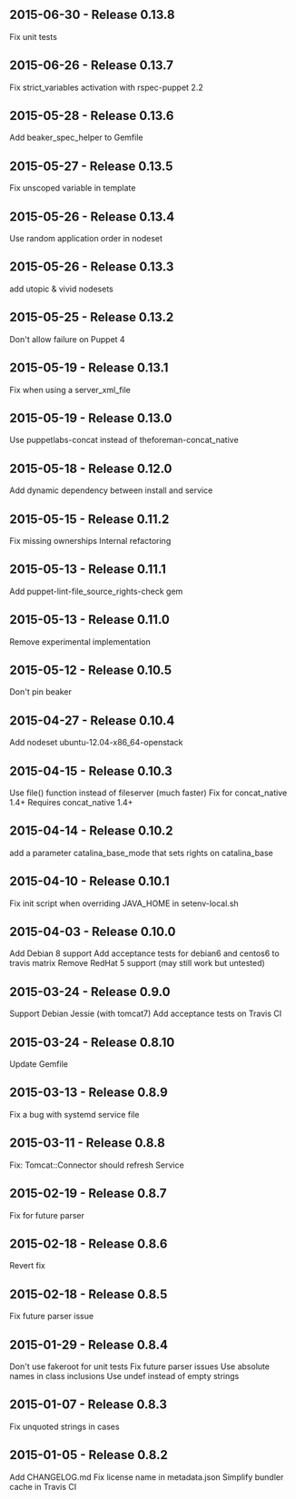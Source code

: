 ## 2015-06-30 - Release 0.13.8

Fix unit tests

## 2015-06-26 - Release 0.13.7

Fix strict_variables activation with rspec-puppet 2.2

## 2015-05-28 - Release 0.13.6

Add beaker_spec_helper to Gemfile

## 2015-05-27 - Release 0.13.5

Fix unscoped variable in template

## 2015-05-26 - Release 0.13.4

Use random application order in nodeset

## 2015-05-26 - Release 0.13.3

add utopic & vivid nodesets

## 2015-05-25 - Release 0.13.2

Don't allow failure on Puppet 4

## 2015-05-19 - Release 0.13.1

Fix when using a server_xml_file

## 2015-05-19 - Release 0.13.0

Use puppetlabs-concat instead of theforeman-concat_native

## 2015-05-18 - Release 0.12.0

Add dynamic dependency between install and service

## 2015-05-15 - Release 0.11.2

Fix missing ownerships
Internal refactoring

## 2015-05-13 - Release 0.11.1

Add puppet-lint-file_source_rights-check gem

## 2015-05-13 - Release 0.11.0

Remove experimental implementation

## 2015-05-12 - Release 0.10.5

Don't pin beaker

## 2015-04-27 - Release 0.10.4

Add nodeset ubuntu-12.04-x86_64-openstack

## 2015-04-15 - Release 0.10.3

Use file() function instead of fileserver (much faster)
Fix for concat_native 1.4+
Requires concat_native 1.4+

## 2015-04-14 - Release 0.10.2

add a parameter catalina_base_mode that sets rights on catalina_base

## 2015-04-10 - Release 0.10.1

Fix init script when overriding JAVA_HOME in setenv-local.sh

## 2015-04-03 - Release 0.10.0

Add Debian 8 support
Add acceptance tests for debian6 and centos6 to travis matrix
Remove RedHat 5 support (may still work but untested)

## 2015-03-24 - Release 0.9.0

Support Debian Jessie (with tomcat7)
Add acceptance tests on Travis CI

## 2015-03-24 - Release 0.8.10

Update Gemfile

## 2015-03-13 - Release 0.8.9

Fix a bug with systemd service file

## 2015-03-11 - Release 0.8.8

Fix: Tomcat::Connector should refresh Service

## 2015-02-19 - Release 0.8.7

Fix for future parser

## 2015-02-18 - Release 0.8.6

Revert fix

## 2015-02-18 - Release 0.8.5

Fix future parser issue

## 2015-01-29 - Release 0.8.4

Don't use fakeroot for unit tests
Fix future parser issues
Use absolute names in class inclusions
Use undef instead of empty strings

## 2015-01-07 - Release 0.8.3

Fix unquoted strings in cases

## 2015-01-05 - Release 0.8.2

Add CHANGELOG.md
Fix license name in metadata.json
Simplify bundler cache in Travis CI
